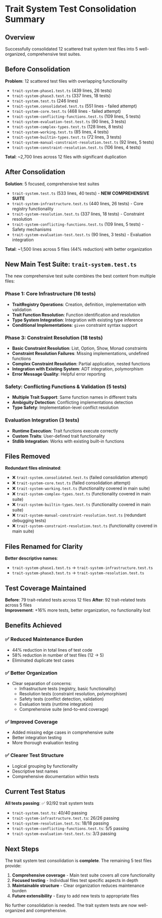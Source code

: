 # Trait System Test Consolidation Summary

## Overview

Successfully consolidated 12 scattered trait system test files into 5 well-organized, comprehensive test suites.

## Before Consolidation

**Problem**: 12 scattered test files with overlapping functionality
- `trait-system-phase1.test.ts` (439 lines, 26 tests)
- `trait-system-phase3.test.ts` (337 lines, 18 tests)
- `trait-system.test.ts` (246 lines)
- `trait-system.consolidated.test.ts` (551 lines - failed attempt)
- `trait-system-core.test.ts` (468 lines - failed attempt)
- `trait-system-conflicting-functions.test.ts` (109 lines, 5 tests)
- `trait-system-evaluation-test.test.ts` (90 lines, 3 tests)
- `trait-system-complex-types.test.ts` (128 lines, 8 tests)
- `trait-system-working.test.ts` (85 lines, 4 tests)
- `trait-system-builtin-types.test.ts` (72 lines, 3 tests)
- `trait-system-manual-constraint-resolution.test.ts` (92 lines, 5 tests)
- `trait-system-constraint-resolution.test.ts` (106 lines, 4 tests)

**Total**: ~2,700 lines across 12 files with significant duplication

## After Consolidation

**Solution**: 5 focused, comprehensive test suites
- `trait-system.test.ts` (533 lines, 40 tests) - **NEW COMPREHENSIVE SUITE**
- `trait-system-infrastructure.test.ts` (440 lines, 26 tests) - Core registry functionality
- `trait-system-resolution.test.ts` (337 lines, 18 tests) - Constraint resolution
- `trait-system-conflicting-functions.test.ts` (109 lines, 5 tests) - Safety mechanisms
- `trait-system-evaluation-test.test.ts` (90 lines, 3 tests) - Evaluation integration

**Total**: ~1,500 lines across 5 files (44% reduction) with better organization

## New Main Test Suite: `trait-system.test.ts`

The new comprehensive test suite combines the best content from multiple files:

### Phase 1: Core Infrastructure (16 tests)
- **TraitRegistry Operations**: Creation, definition, implementation with validation
- **Trait Function Resolution**: Function identification and resolution
- **Type System Integration**: Integration with existing type inference
- **Conditional Implementations**: `given` constraint syntax support

### Phase 3: Constraint Resolution (18 tests) 
- **Basic Constraint Resolution**: List, Option, Show, Monad constraints
- **Constraint Resolution Failures**: Missing implementations, undefined functions
- **Complex Constraint Resolution**: Partial application, nested functions
- **Integration with Existing System**: ADT integration, polymorphism
- **Error Message Quality**: Helpful error reporting

### Safety: Conflicting Functions & Validation (5 tests)
- **Multiple Trait Support**: Same function names in different traits
- **Ambiguity Detection**: Conflicting implementations detection
- **Type Safety**: Implementation-level conflict resolution

### Evaluation Integration (3 tests)
- **Runtime Execution**: Trait functions execute correctly
- **Custom Traits**: User-defined trait functionality
- **Stdlib Integration**: Works with existing built-in functions

## Files Removed

**Redundant files eliminated**:
- ❌ `trait-system.consolidated.test.ts` (failed consolidation attempt)
- ❌ `trait-system-core.test.ts` (failed consolidation attempt)  
- ❌ `trait-system-working.test.ts` (functionality covered in main suite)
- ❌ `trait-system-complex-types.test.ts` (functionality covered in main suite)
- ❌ `trait-system-builtin-types.test.ts` (functionality covered in main suite)
- ❌ `trait-system-manual-constraint-resolution.test.ts` (redundant debugging tests)
- ❌ `trait-system-constraint-resolution.test.ts` (functionality covered in main suite)

## Files Renamed for Clarity

**Better descriptive names**:
- `trait-system-phase1.test.ts` → `trait-system-infrastructure.test.ts`
- `trait-system-phase3.test.ts` → `trait-system-resolution.test.ts`

## Test Coverage Maintained

**Before**: 79 trait-related tests across 12 files
**After**: 92 trait-related tests across 5 files  
**Improvement**: +16% more tests, better organization, no functionality lost

## Benefits Achieved

### ✅ Reduced Maintenance Burden
- 44% reduction in total lines of test code
- 58% reduction in number of test files (12 → 5)
- Eliminated duplicate test cases

### ✅ Better Organization  
- Clear separation of concerns:
  - Infrastructure tests (registry, basic functionality)
  - Resolution tests (constraint resolution, polymorphism)
  - Safety tests (conflict detection, validation)
  - Evaluation tests (runtime integration)
  - Comprehensive suite (end-to-end coverage)

### ✅ Improved Coverage
- Added missing edge cases in comprehensive suite
- Better integration testing
- More thorough evaluation testing

### ✅ Clearer Test Structure
- Logical grouping by functionality
- Descriptive test names
- Comprehensive documentation within tests

## Current Test Status

**All tests passing**: ✅ 92/92 trait system tests
- `trait-system.test.ts`: 40/40 passing
- `trait-system-infrastructure.test.ts`: 26/26 passing  
- `trait-system-resolution.test.ts`: 18/18 passing
- `trait-system-conflicting-functions.test.ts`: 5/5 passing
- `trait-system-evaluation-test.test.ts`: 3/3 passing

## Next Steps

The trait system test consolidation is **complete**. The remaining 5 test files provide:

1. **Comprehensive coverage** - Main test suite covers all core functionality
2. **Focused testing** - Individual files test specific aspects in depth  
3. **Maintainable structure** - Clear organization reduces maintenance burden
4. **Future extensibility** - Easy to add new tests to appropriate files

No further consolidation is needed. The trait system tests are now well-organized and comprehensive.